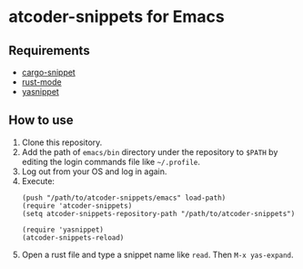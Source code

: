 # atcoder-snippets for Emacs

## Requirements

- [cargo-snippet](https://github.com/hatoo/cargo-snippet)
- [rust-mode](https://github.com/rust-lang/rust-mode)
- [yasnippet](https://github.com/joaotavora/yasnippet)

## How to use

1. Clone this repository.
2. Add the path of `emacs/bin` directory under the repository to `$PATH` by editing the login commands file like `~/.profile`.
3. Log out from your OS and log in again.
4. Execute:
   ```
   (push "/path/to/atcoder-snippets/emacs" load-path)
   (require 'atcoder-snippets)
   (setq atcoder-snippets-repository-path "/path/to/atcoder-snippets")

   (require 'yasnippet)
   (atcoder-snippets-reload)
   ```
5. Open a rust file and type a snippet name like `read`. Then `M-x yas-expand`.
